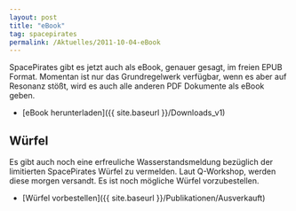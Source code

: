 ```yaml
---
layout: post
title: "eBook"
tag: spacepirates
permalink: /Aktuelles/2011-10-04-eBook
---
```


SpacePirates gibt es jetzt auch als eBook, genauer gesagt, im freien EPUB Format. Momentan ist nur das Grundregelwerk verfügbar, wenn es aber auf Resonanz stößt, wird es auch alle anderen PDF Dokumente als eBook geben.

- [eBook herunterladen]({{ site.baseurl }}/Downloads_v1)

## Würfel

Es gibt auch noch eine erfreuliche Wasserstandsmeldung bezüglich der limitierten SpacePirates Würfel zu vermelden. Laut Q-Workshop, werden diese morgen versandt. Es ist noch mögliche Würfel vorzubestellen.

- [Würfel vorbestellen]({{ site.baseurl }}/Publikationen/Ausverkauft)


